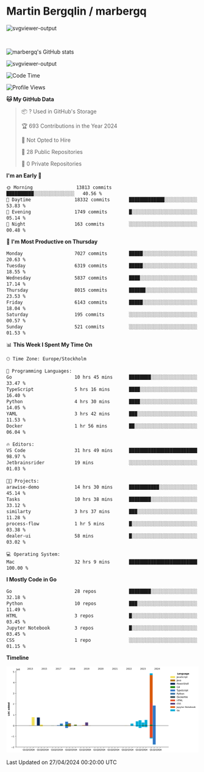 # Martin Bergqlin / marbergq

![svgviewer-output](https://user-images.githubusercontent.com/2405410/206014777-22d41ecb-c24f-421d-b7d9-bba2cb5bb0de.svg)

<br>

<!--- [![Martin's Week](https://github-readme-stats.vercel.app/api/wakatime?username=marbergq&theme=dark)](https://github.com/anuraghazra/github-readme-stats) -->

![marbergq's GitHub stats](https://github-readme-stats.vercel.app/api?username=marbergq&count_private=true&show_icons=true)

![svgviewer-output](https://wakatime.com/badge/user/3f0a2069-6683-4e19-9a4a-7d21ea815067.svg)

<!--START_SECTION:waka-->
![Code Time](http://img.shields.io/badge/Code%20Time-3%2C993%20hrs%2056%20mins-blue)

![Profile Views](http://img.shields.io/badge/Profile%20Views-0-blue)

**🐱 My GitHub Data** 

> 📦 ? Used in GitHub's Storage 
 > 
> 🏆 693 Contributions in the Year 2024
 > 
> 🚫 Not Opted to Hire
 > 
> 📜 28 Public Repositories 
 > 
> 🔑 0 Private Repositories 
 > 
**I'm an Early 🐤** 

```text
🌞 Morning                13813 commits       ██████████░░░░░░░░░░░░░░░   40.56 % 
🌆 Daytime                18332 commits       █████████████░░░░░░░░░░░░   53.83 % 
🌃 Evening                1749 commits        █░░░░░░░░░░░░░░░░░░░░░░░░   05.14 % 
🌙 Night                  163 commits         ░░░░░░░░░░░░░░░░░░░░░░░░░   00.48 % 
```
📅 **I'm Most Productive on Thursday** 

```text
Monday                   7027 commits        █████░░░░░░░░░░░░░░░░░░░░   20.63 % 
Tuesday                  6319 commits        █████░░░░░░░░░░░░░░░░░░░░   18.55 % 
Wednesday                5837 commits        ████░░░░░░░░░░░░░░░░░░░░░   17.14 % 
Thursday                 8015 commits        ██████░░░░░░░░░░░░░░░░░░░   23.53 % 
Friday                   6143 commits        █████░░░░░░░░░░░░░░░░░░░░   18.04 % 
Saturday                 195 commits         ░░░░░░░░░░░░░░░░░░░░░░░░░   00.57 % 
Sunday                   521 commits         ░░░░░░░░░░░░░░░░░░░░░░░░░   01.53 % 
```


📊 **This Week I Spent My Time On** 

```text
🕑︎ Time Zone: Europe/Stockholm

💬 Programming Languages: 
Go                       10 hrs 45 mins      ████████░░░░░░░░░░░░░░░░░   33.47 % 
TypeScript               5 hrs 16 mins       ████░░░░░░░░░░░░░░░░░░░░░   16.40 % 
Python                   4 hrs 30 mins       ████░░░░░░░░░░░░░░░░░░░░░   14.05 % 
YAML                     3 hrs 42 mins       ███░░░░░░░░░░░░░░░░░░░░░░   11.53 % 
Docker                   1 hr 56 mins        ██░░░░░░░░░░░░░░░░░░░░░░░   06.04 % 

🔥 Editors: 
VS Code                  31 hrs 49 mins      █████████████████████████   98.97 % 
Jetbrainsrider           19 mins             ░░░░░░░░░░░░░░░░░░░░░░░░░   01.03 % 

🐱‍💻 Projects: 
arawise-demo             14 hrs 30 mins      ███████████░░░░░░░░░░░░░░   45.14 % 
Tasks                    10 hrs 38 mins      ████████░░░░░░░░░░░░░░░░░   33.12 % 
similarty                3 hrs 37 mins       ███░░░░░░░░░░░░░░░░░░░░░░   11.28 % 
process-flow             1 hr 5 mins         █░░░░░░░░░░░░░░░░░░░░░░░░   03.38 % 
dealer-ui                58 mins             █░░░░░░░░░░░░░░░░░░░░░░░░   03.02 % 

💻 Operating System: 
Mac                      32 hrs 9 mins       █████████████████████████   100.00 % 
```

**I Mostly Code in Go** 

```text
Go                       28 repos            ████████░░░░░░░░░░░░░░░░░   32.18 % 
Python                   10 repos            ███░░░░░░░░░░░░░░░░░░░░░░   11.49 % 
HTML                     3 repos             █░░░░░░░░░░░░░░░░░░░░░░░░   03.45 % 
Jupyter Notebook         3 repos             █░░░░░░░░░░░░░░░░░░░░░░░░   03.45 % 
CSS                      1 repo              ░░░░░░░░░░░░░░░░░░░░░░░░░   01.15 % 
```



**Timeline**

![Lines of Code chart](https://raw.githubusercontent.com/marbergq/marbergq/main/assets/bar_graph.png)


 Last Updated on 27/04/2024 00:20:00 UTC
<!--END_SECTION:waka-->
